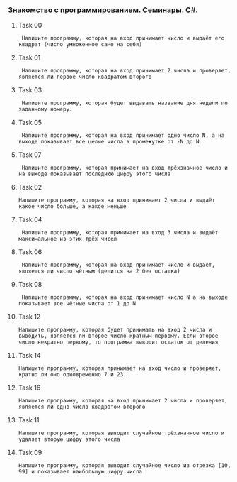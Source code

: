 ### Знакомство с программированием. Семинары. C#.

1. Task 00

        Напишите программу, которая на вход принимает число и выдаёт его квадрат (число умноженное само на себя)

2. Task 01

        Напишите программу, которая на вход принимает 2 числа и проверяет, является ли первое число квадратом второго

3. Task 03

        Напишите программу, которая будет выдавать название дня недели по заданному номеру.

4. Task 05

        Напишите программу, которая на вход принимает одно число N, а на выходе показывает все целые числа в промежутке от -N до N
        
5. Task 07 

        Напишите программу, которая принимает на вход трёхзначное число и на выходе показывает последнюю цифру этого числа

6. Task 02

       Напишите программу, которая на вход принимает 2 числа и выдаёт какое число больше, а какое меньше  

7. Task 04

        Напишите программу, которая принимает на вход 3 числа и выдаёт максимальное из этих трёх чисел

8. Task 06

        Напишите программу, которая на вход принимает число и выдаёт, является ли число чётным (делится на 2 без остатка)

9. Task 08

        Напишите программу, которая на вход принимает число N а на выходе показывает все чётные числа от 1 до N

10. Task 12

        Напишите программу, которая будет принимать на вход 2 числа и выводить, является ли второе число кратным первому. Если второе число некратно первому, то программа выводит остаток от деления

11. Task 14

        Напишите программу, которая принимает на вход число и проверяет, кратно ли оно одновременно 7 и 23.

12. Task 16

        Напишите программу, которая на вход принимает 2 числа и проверяет, является ли одно число квадратом второго

13. Task 11

        Напишите программу, которая выводит случайное трёхзначное число и удаляет вторую цифру этого числа

14. Task 09

        Напишите программу, которая выводит случайное число из отрезка [10, 99] и показывает наибольшую цифру числа
